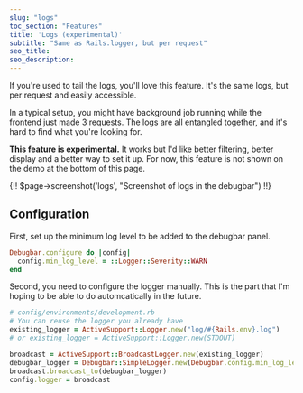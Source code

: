 ```yaml
---
slug: "logs"
toc_section: "Features"
title: 'Logs (experimental)'
subtitle: "Same as Rails.logger, but per request"
seo_title: 
seo_description: 
---
```


If you're used to tail the logs, you'll love this feature. It's the same logs, but per request and easily accessible.

In a typical setup, you might have background job running while the frontend just made 3 requests. The logs are all entangled together, and it's hard to find what you're looking for.

**This feature is experimental.** It works but I'd like better filtering, better display and a better way to set it up. For now, this feature is not shown on the demo at the bottom of this page.

{!! $page->screenshot('logs', "Screenshot of logs in the debugbar") !!}

## Configuration

First, set up the minimum log level to be added to the debugbar panel.
```ruby
Debugbar.configure do |config|
  config.min_log_level = ::Logger::Severity::WARN
end
```

Second, you need to configure the logger manually. This is the part that I'm hoping to be able to do automcatically in the future.

```ruby
# config/environments/development.rb
# You can reuse the logger you already have
existing_logger = ActiveSupport::Logger.new("log/#{Rails.env}.log") 
# or existing_logger = ActiveSupport::Logger.new(STDOUT)

broadcast = ActiveSupport::BroadcastLogger.new(existing_logger)
debugbar_logger = Debugbar::SimpleLogger.new(Debugbar.config.min_log_level)
broadcast.broadcast_to(debugbar_logger)
config.logger = broadcast
```
